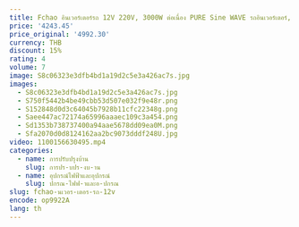 ```yaml
---
title: Fchao อินเวอร์เตอร์รถ 12V 220V, 3000W ต่อเนื่อง PURE Sine WAVE รถอินเวอร์เตอร์,จอแสดงผล LCD, รีโมทคอนโทรลสําหรับ Home และ RVs
price: '4243.45'
price_original: '4992.30'
currency: THB
discount: 15%
rating: 4
volume: 7
image: S8c06323e3dfb4bd1a19d2c5e3a426ac7s.jpg
images:
  - S8c06323e3dfb4bd1a19d2c5e3a426ac7s.jpg
  - S750f5442b4be49cbb53d507e032f9e48r.png
  - S152848d0d3c64045b7928b11cfc22348g.png
  - Saee447ac72174a65996aaaec109c3a454.png
  - Sd1353b738737400a94aae5678dd09ea0M.png
  - Sfa2070d0d8124162aa2bc9073dddf248U.jpg
video: 1100156630495.mp4
categories:
  - name: การปรับปรุงบ้าน
    slug: การปร-บปร-งบ-าน
  - name: อุปกรณ์ไฟฟ้าและอุปกรณ์
    slug: ปกรณ-ไฟฟ-าและอ-ปกรณ
slug: fchao-นเวอร-เตอร-รถ-12v
encode: op9922A
lang: th
---
```

  